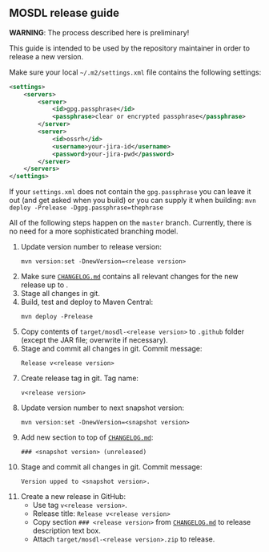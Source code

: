 MOSDL release guide
-------------------

__WARNING__: The process described here is preliminary!

This guide is intended to be used by the repository maintainer in order to release a new version.

Make sure your local `~/.m2/settings.xml` file contains the following settings:

```xml
<settings>
	<servers>
		<server>
			<id>gpg.passphrase</id>
			<passphrase>clear or encrypted passphrase</passphrase>
		</server>
		<server>
			<id>ossrh</id>
			<username>your-jira-id</username>
			<password>your-jira-pwd</password>
		</server>
	</servers>
</settings>
```

If your `settings.xml` does not contain the `gpg.passphrase` you can leave it out (and get asked when you build) or you can supply it when building: `mvn deploy -Prelease -Dgpg.passphrase=thephrase`

All of the following steps happen on the `master` branch. Currently, there is no need for a more sophisticated branching model.

1. Update version number to release version:
	```
	mvn version:set -DnewVersion=<release version>
	```
2. Make sure [`CHANGELOG.md`](CHANGELOG.md) contains all relevant changes for the new release up to <release version>.
3. Stage all changes in git.
4. Build, test and deploy to Maven Central:
	```
	mvn deploy -Prelease
	```
5. Copy contents of `target/mosdl-<release version>` to `.github` folder (except the JAR file; overwrite if necessary).
6. Stage and commit all changes in git. Commit message:
	```
	Release v<release version>
	```
7. Create release tag in git. Tag name:
	```
	v<release version>
	```
8. Update version number to next snapshot version:
	```
	mvn version:set -DnewVersion=<snapshot version>
	```
9. Add new section to top of [`CHANGELOG.md`](CHANGELOG.md):
	```
	### <snapshot version> (unreleased)
	```
10. Stage and commit all changes in git. Commit message:
	```
	Version upped to <snapshot version>.
	```
11. Create a new release in GitHub:
	- Use tag `v<release version>`.
	- Release title: `Release v<release version>`
	- Copy section `### <release version>` from [`CHANGELOG.md`](CHANGELOG.md) to release description text box.
	- Attach `target/mosdl-<release version>.zip` to release.
